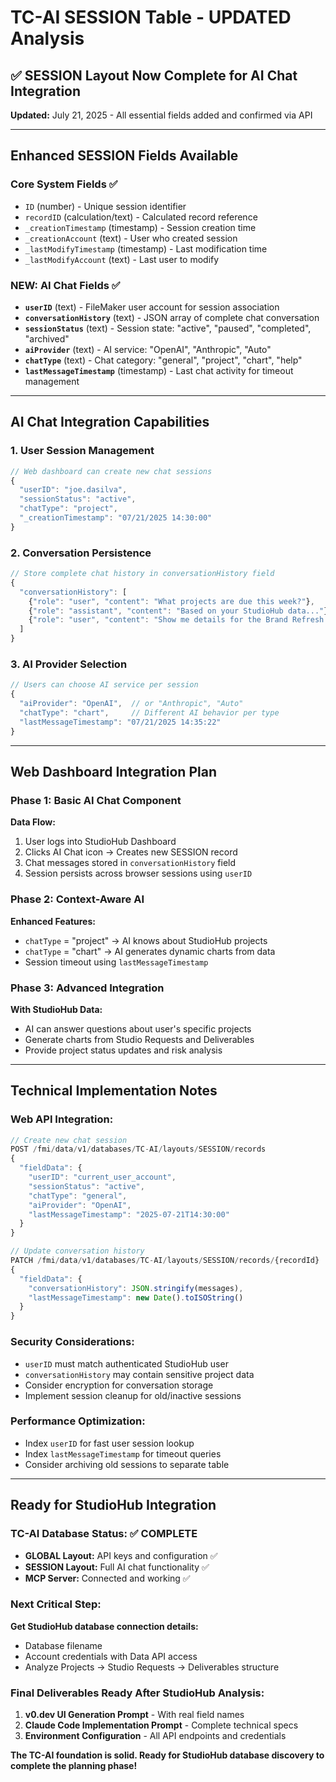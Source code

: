 # TC-AI SESSION Table - UPDATED Analysis

## ✅ SESSION Layout Now Complete for AI Chat Integration

**Updated:** July 21, 2025 - All essential fields added and confirmed via API

---

## Enhanced SESSION Fields Available

### Core System Fields ✅
- `ID` (number) - Unique session identifier
- `recordID` (calculation/text) - Calculated record reference
- `_creationTimestamp` (timestamp) - Session creation time
- `_creationAccount` (text) - User who created session
- `_lastModifyTimestamp` (timestamp) - Last modification time
- `_lastModifyAccount` (text) - Last user to modify

### NEW: AI Chat Fields ✅
- **`userID`** (text) - FileMaker user account for session association
- **`conversationHistory`** (text) - JSON array of complete chat conversation
- **`sessionStatus`** (text) - Session state: "active", "paused", "completed", "archived"
- **`aiProvider`** (text) - AI service: "OpenAI", "Anthropic", "Auto"
- **`chatType`** (text) - Chat category: "general", "project", "chart", "help"
- **`lastMessageTimestamp`** (timestamp) - Last chat activity for timeout management

---

## AI Chat Integration Capabilities

### 1. **User Session Management**
```javascript
// Web dashboard can create new chat sessions
{
  "userID": "joe.dasilva",
  "sessionStatus": "active",
  "chatType": "project",
  "_creationTimestamp": "07/21/2025 14:30:00"
}
```

### 2. **Conversation Persistence**
```javascript
// Store complete chat history in conversationHistory field
{
  "conversationHistory": [
    {"role": "user", "content": "What projects are due this week?"},
    {"role": "assistant", "content": "Based on your StudioHub data..."},
    {"role": "user", "content": "Show me details for the Brand Refresh project"}
  ]
}
```

### 3. **AI Provider Selection**
```javascript
// Users can choose AI service per session
{
  "aiProvider": "OpenAI",  // or "Anthropic", "Auto"
  "chatType": "chart",     // Different AI behavior per type
  "lastMessageTimestamp": "07/21/2025 14:35:22"
}
```

---

## Web Dashboard Integration Plan

### Phase 1: Basic AI Chat Component
**Data Flow:**
1. User logs into StudioHub Dashboard
2. Clicks AI Chat icon → Creates new SESSION record
3. Chat messages stored in `conversationHistory` field
4. Session persists across browser sessions using `userID`

### Phase 2: Context-Aware AI
**Enhanced Features:**
- `chatType` = "project" → AI knows about StudioHub projects
- `chatType` = "chart" → AI generates dynamic charts from data
- Session timeout using `lastMessageTimestamp`

### Phase 3: Advanced Integration
**With StudioHub Data:**
- AI can answer questions about user's specific projects
- Generate charts from Studio Requests and Deliverables
- Provide project status updates and risk analysis

---

## Technical Implementation Notes

### Web API Integration:
```javascript
// Create new chat session
POST /fmi/data/v1/databases/TC-AI/layouts/SESSION/records
{
  "fieldData": {
    "userID": "current_user_account",
    "sessionStatus": "active",
    "chatType": "general",
    "aiProvider": "OpenAI",
    "lastMessageTimestamp": "2025-07-21T14:30:00"
  }
}

// Update conversation history
PATCH /fmi/data/v1/databases/TC-AI/layouts/SESSION/records/{recordId}
{
  "fieldData": {
    "conversationHistory": JSON.stringify(messages),
    "lastMessageTimestamp": new Date().toISOString()
  }
}
```

### Security Considerations:
- `userID` must match authenticated StudioHub user
- `conversationHistory` may contain sensitive project data
- Consider encryption for conversation storage
- Implement session cleanup for old/inactive sessions

### Performance Optimization:
- Index `userID` for fast user session lookup
- Index `lastMessageTimestamp` for timeout queries
- Consider archiving old sessions to separate table

---

## Ready for StudioHub Integration

### TC-AI Database Status: ✅ COMPLETE
- **GLOBAL Layout:** API keys and configuration ✅
- **SESSION Layout:** Full AI chat functionality ✅
- **MCP Server:** Connected and working ✅

### Next Critical Step:
**Get StudioHub database connection details:**
- Database filename
- Account credentials with Data API access
- Analyze Projects → Studio Requests → Deliverables structure

### Final Deliverables Ready After StudioHub Analysis:
1. **v0.dev UI Generation Prompt** - With real field names
2. **Claude Code Implementation Prompt** - Complete technical specs
3. **Environment Configuration** - All API endpoints and credentials

**The TC-AI foundation is solid. Ready for StudioHub database discovery to complete the planning phase!**
